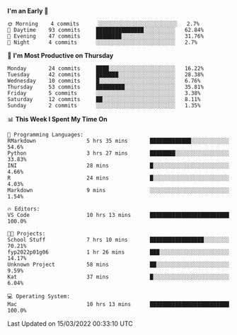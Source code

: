 <!--START_SECTION:waka-->
**I'm an Early 🐤** 

```text
🌞 Morning    4 commits      ░░░░░░░░░░░░░░░░░░░░░░░░░   2.7% 
🌆 Daytime    93 commits     ███████████████░░░░░░░░░░   62.84% 
🌃 Evening    47 commits     ████████░░░░░░░░░░░░░░░░░   31.76% 
🌙 Night      4 commits      ░░░░░░░░░░░░░░░░░░░░░░░░░   2.7%

```
📅 **I'm Most Productive on Thursday** 

```text
Monday       24 commits     ████░░░░░░░░░░░░░░░░░░░░░   16.22% 
Tuesday      42 commits     ███████░░░░░░░░░░░░░░░░░░   28.38% 
Wednesday    10 commits     █░░░░░░░░░░░░░░░░░░░░░░░░   6.76% 
Thursday     53 commits     █████████░░░░░░░░░░░░░░░░   35.81% 
Friday       5 commits      ░░░░░░░░░░░░░░░░░░░░░░░░░   3.38% 
Saturday     12 commits     ██░░░░░░░░░░░░░░░░░░░░░░░   8.11% 
Sunday       2 commits      ░░░░░░░░░░░░░░░░░░░░░░░░░   1.35%

```


📊 **This Week I Spent My Time On** 

```text
💬 Programming Languages: 
RMarkdown                5 hrs 35 mins       █████████████░░░░░░░░░░░░   54.6% 
Python                   3 hrs 27 mins       ████████░░░░░░░░░░░░░░░░░   33.83% 
INI                      28 mins             █░░░░░░░░░░░░░░░░░░░░░░░░   4.66% 
R                        24 mins             █░░░░░░░░░░░░░░░░░░░░░░░░   4.03% 
Markdown                 9 mins              ░░░░░░░░░░░░░░░░░░░░░░░░░   1.54%

🔥 Editors: 
VS Code                  10 hrs 13 mins      █████████████████████████   100.0%

🐱‍💻 Projects: 
School Stuff             7 hrs 10 mins       █████████████████░░░░░░░░   70.21% 
fyp2022p01g06            1 hr 26 mins        ███░░░░░░░░░░░░░░░░░░░░░░   14.17% 
Unknown Project          58 mins             ██░░░░░░░░░░░░░░░░░░░░░░░   9.59% 
Kat                      37 mins             █░░░░░░░░░░░░░░░░░░░░░░░░   6.04%

💻 Operating System: 
Mac                      10 hrs 13 mins      █████████████████████████   100.0%

```


 Last Updated on 15/03/2022 00:33:10 UTC
<!--END_SECTION:waka-->


<!---
viggo-gascou/viggo-gascou is a ✨ special ✨ repository because its `README.md` (this file) appears on your GitHub profile.
You can click the Preview link to take a look at your changes.
--->
